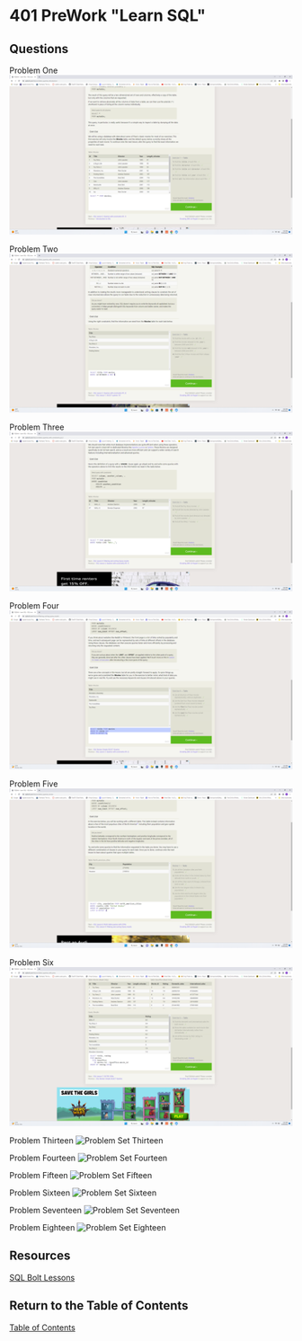 # 401 PreWork "Learn SQL"

## Questions

Problem One
![Problem Set One](../401/SQLproblem1.png)

Problem Two
![Problem Set Two](../401/SQLproblem2.png)

Problem Three
![Problem Set Three](../401/SQLproblem3.png)

Problem Four
![Problem Set Four](../401/SQLproblem4.png)

Problem Five
![Problem Set Five](../401/SQLproblem5.png)

Problem Six
![Problem Set Six](../401/SQLproblem6.png)

Problem Thirteen
![Problem Set Thirteen]()

Problem Fourteen
![Problem Set Fourteen]()

Problem Fifteen
![Problem Set Fifteen]()

Problem Sixteen
![Problem Set Sixteen]()

Problem Seventeen
![Problem Set Seventeen]()

Problem Eighteen
![Problem Set Eighteen]()

## Resources

[SQL Bolt Lessons](https://sqlbolt.com/lesson/select_queries_with_joins)

## Return to the Table of Contents

[Table of Contents](https://todd75.github.io/reading-notes/)
